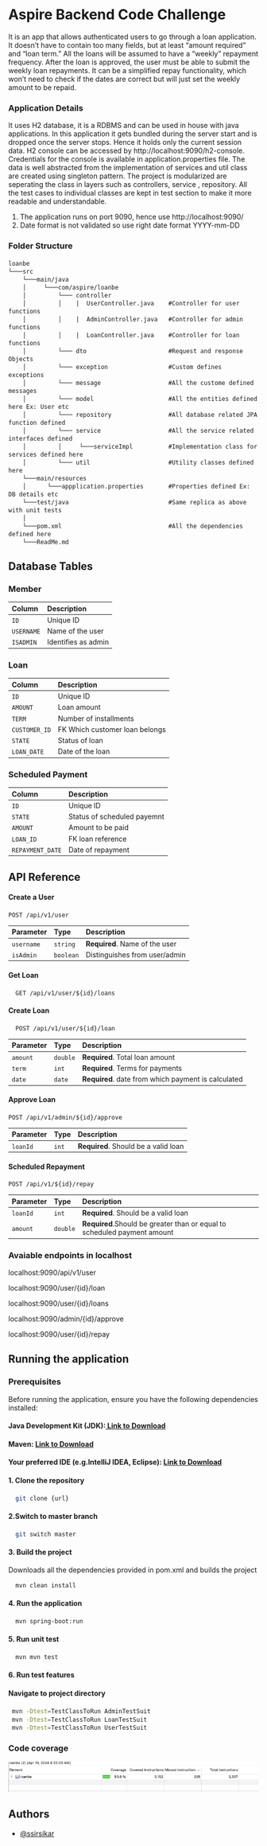 
# Aspire Backend Code Challenge

It is an app that allows authenticated users to go through a loan application. It doesn’t have to contain too many fields, but at least “amount
required” and “loan term.” All the loans will be assumed to have a “weekly” repayment frequency.
After the loan is approved, the user must be able to submit the weekly loan repayments. It can be a simplified repay functionality, which won’t
need to check if the dates are correct but will just set the weekly amount to be repaid.

### Application Details
It uses H2 database, it is a RDBMS and can be used in house with java applications. In this application it gets bundled during the server start and is dropped once the server stops. Hence it holds only the current session data. H2 console can be accessed by http://localhost:9090/h2-console. Credentials for the console is available in application.properties file. The data is well abstracted from the implementation of services and util class are created using singleton pattern. The project is modularized are seperating the class in layers such as controllers, service , repository. All the test cases to individual classes are kept in test section to make it more readable and understandable.

1. The application runs on port 9090, hence use  http://localhost:9090/
2. Date format is not validated so use right date format YYYY-mm-DD 


### Folder Structure
```
loanbe  
└───src
    └───main/java
    │     └───com/aspire/loanbe
    │         └─── controller
    │         │    |  UserController.java    #Controller for user functions
    │         │    |  AdminController.java   #Controller for admin functions
    │         │    |  LoanController.java    #Controller for loan functions
    │         └─── dto                       #Request and response Objects 
    │         └─── exception                 #Custom defines exceptions   
    │         └─── message                   #All the custome defined messages         
    │         └─── model                     #All the entities defined here Ex: User etc 
    │         └─── repository                #All database related JPA function defined 
    │         └─── service                   #All the service related interfaces defined
    │         │     └───serviceImpl          #Implementation class for services defined here
    │         └─── util                      #Utility classes defined here         
    └───main/resources
    │      └───appplication.properties       #Properties defined Ex: DB details etc         
    └───test/java                            #Same replica as above with unit tests 
    │ 
    └───pom.xml                              #All the dependencies defined here
    └───ReadMe.md
```


## Database Tables
### Member
| Column |Description |
| :-------- |  :------------------------- |
| `ID` | Unique ID  |
| `USERNAME` | Name of the user |
| `ISADMIN` | Identifies as admin  |

### Loan
| Column |Description |
| :-------- |  :------------------------- |
| `ID` | Unique ID  |
| `AMOUNT` | Loan amount  |
| `TERM` | Number of installments  |
| `CUSTOMER_ID` | FK Which customer loan belongs |
| `STATE` | Status of loan |
| `LOAN_DATE` | Date of the loan |


### Scheduled Payment
| Column |Description |
| :-------- |  :------------------------- |
| `ID` | Unique ID  |
 `STATE` | Status of scheduled payemnt |
 | `AMOUNT` | Amount to be paid |
 | `LOAN_ID` | FK loan reference |
 | `REPAYMENT_DATE` | Date of repayment |

## API Reference

#### Create a User

```http
POST /api/v1/user
```

| Parameter | Type     | Description                |
| :-------- | :------- | :------------------------- |
| `username` | `string` | **Required**. Name of the user |
| `isAdmin` | `boolean` | Distinguishes from user/admin |

#### Get Loan
```http
  GET /api/v1/user/${id}/loans
```

#### Create Loan

```http
  POST /api/v1/user/${id}/loan
```

| Parameter | Type     | Description                       |
| :-------- | :------- | :-------------------------------- |
| `amount`      | `double` | **Required**. Total loan amount |
| `term`      | `int` | **Required**. Terms for payments |
| `date`      | `date` | **Required**. date from which payment is calculated |

#### Approve Loan

```http
POST /api/v1/admin/${id}/approve
```

| Parameter | Type     | Description                |
| :-------- | :------- | :------------------------- |
| `loanId` | `int` | **Required**. Should be a valid loan |


#### Scheduled Repayment

```http
POST /api/v1/${id}/repay
```

| Parameter | Type     | Description                |
| :-------- | :------- | :------------------------- |
| `loanId` | `int` | **Required**. Should be a valid loan |
| `amount` | `double` | **Required**.Should be greater than or equal to scheduled payment amount|

### Avaiable endpoints in localhost
localhost:9090/api/v1/user 

localhost:9090/user/{id}/loan 

localhost:9090/user/{id}/loans

localhost:9090/admin/{id}/approve

localhost:9090/user/{id}/repay

## Running the application

### Prerequisites

Before running the application, ensure you have the following dependencies installed:
#### Java Development Kit (JDK):[ Link to Download](https://www.oracle.com/in/java/technologies/javase/javase8-archive-downloads.html)
#### Maven:  [ Link to Download](https://maven.apache.org/install.html)
#### Your preferred IDE (e.g.IntelliJ IDEA, Eclipse): [ Link to Download](https://spring.io/tools/) 

#### 1. Clone the repository 
```bash
  git clone {url}
```
#### 2.Switch to master branch
```bash
  git switch master
```
#### 3. Build the project
Downloads all the dependencies provided in pom.xml and builds the project
```bash
  mvn clean install
```
#### 4. Run the application
```bash
  mvn spring-boot:run
```
#### 5. Run unit test
```bash
  mvn mvn test
```
#### 6. Run test features
#### Navigate to project directory
```bash
 mvn -Dtest=TestClassToRun AdminTestSuit
 mvn -Dtest=TestClassToRun LoanTestSuit
 mvn -Dtest=TestClassToRun UserTestSuit
```
### Code coverage
<img src="src\main\resources\static\Coverage.png"/>

## Authors

- [@ssirsikar](https://www.linkedin.com/in/suraj-sirsikar-40670a102/)




